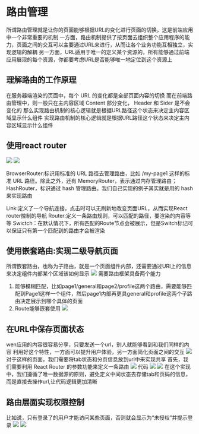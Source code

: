 # 路由管理
所谓路由管理就是让你的页面能够根据URL的变化进行页面的切换，这是前端应用中一个非常重要的机制
一方面，路由机制提供了按页面去组织整个应用程序的能力，页面之间的交互可以主要通过URL来进行，从而让各个业务功能互相独立，实现逻辑的解耦
另一方面，URL适用于唯一的定义某个资源的，所有能够通过前端应用展现的每个资源，你都要考虑URL是否能够唯一地定位到这个资源上

## 理解路由的工作原理
在服务器端渲染的页面中，每个 URL 的变化都是全部页面内容的切换
而在前端路由管理中，则一般只在主内容区域 Content 部分变化， Header 和 Sider 是不会变化的
那么实现路由机制的核心逻辑就是根据URL路径这个状态来决定主内容区域显示什么组件
实现路由机制的核心逻辑就是根据URL路径这个状态来决定主内容区域显示什么组件

## 使用react router
![](./image/QQ截图20210726162852.png)
![](./image/QQ截图20210726162908.png)

BrowserRouter:标识用标准的 URL 路径去管理路由，比如 /my-page1 这样的标准
URL 路径。除此之外，还有 MemoryRouter，表示通过内存管理路由；HashRouter，标识通过 hash 管理路由。我们自己实现的例子其实就是用的 hash 来实现路由

Link:定义了一个导航连接，点击时可以无刷新地改变页面URL，从而实现React router控制的导航
Router:定义一条路由规则，可以匹配的路径，要渲染的内容等等
Swictch：在默认情况下，所有匹配的Route节点会被展示，但是Switch标记可以保证只有第一个匹配到的路由才会被渲染
## 使用嵌套路由:实现二级导航页面
所谓嵌套路由，也称为子路由，就是一个页面组件内部，还需要通过URl上的信息来决定组件内部某个区域该如何显示
![](./image/QQ截图20210726170539.png)
需要路由框架具备两个能力
1. 能够模糊匹配，比如page1/general和page2/profile这两个路由，需要能够匹配到Page1这样一个组件，然后page1内部再更具general和profile这两个子路由决定展示到哪个具体的页面
2. Route能够嵌套使用
![](./image/QQ截图20210726170905.png)

## 在URL中保存页面状态
wen应用的内容很容易分享，只要发送一个url，别人就能够看到和我们同样的内容
利用好这个特性，一方面可以提升用户体验，另一方面简化页面之间的交互
![](./image/QQ截图20210726171210.png)
对于这样的页面，我们需要将tab状态和分页信息放到url中来实现共享
首先，我们需要利用 React Router 的参数功能来定义一条路由
![](./image/QQ截图20210726171322.png)
代码
![](./image/QQ截图20210726171649.png)
![](./image/QQ截图20210726171657.png)
在这个实现中，我们遵循了唯一数据源的原则，避免定义中间状态去存储tab和页码的信息，而是直接去操作url,让代码逻辑更加清晰

## 路由层面实现权限控制
比如说，只有登录了的用户才能访问某些页面，否则就会显示为“未授权”并提示登录
![](./image/QQ截图20210726172437.png)
![](./image/QQ截图20210726172445.png)